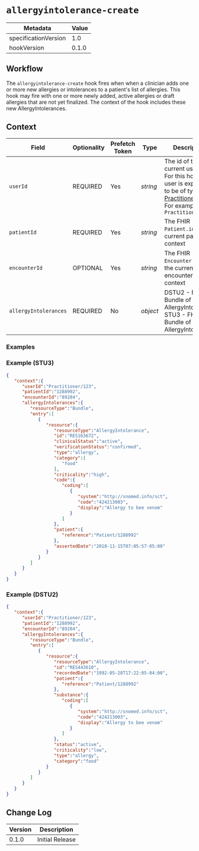 # `allergyintolerance-create`

| Metadata | Value
| ---- | ----
| specificationVersion | 1.0
| hookVersion | 0.1.0

## Workflow

The `allergyintolerance-create` hook fires when when a clinician adds one or more new allergies or intolerances to a patient's list of allergies. 
This hook may fire with one or more newly added, active allergies or draft allergies that are not yet finalized. 
The context of the hook includes these new AllergyIntolerances.

## Context

Field | Optionality | Prefetch Token | Type | Description
----- | -------- | ---- | ---- | ----
`userId` | REQUIRED | Yes | *string* | The id of the current user.<br />For this hook, the user is expected to be of type [Practitioner](https://www.hl7.org/fhir/practitioner.html).<br />For example, `Practitioner/123`
`patientId` | REQUIRED | Yes | *string* |  The FHIR `Patient.id` of the current patient in context
`encounterId` | OPTIONAL | Yes | *string* |  The FHIR `Encounter.id` of the current encounter in context
`allergyIntolerances` | REQUIRED | No | *object* | DSTU2 - FHIR Bundle of AllergyIntolerance<br/> STU3 - FHIR Bundle of AllergyIntolerance


### Examples

### Example (STU3)

```json
{
   "context":{
      "userId":"Practitioner/123",
      "patientId":"1288992",
      "encounterId":"89284",
      "allergyIntolerances":{
         "resourceType":"Bundle",
         "entry":[
            {
               "resource":{
                  "resourceType":"AllergyIntolerance",
                  "id":"RES163672",
                  "clinicalStatus":"active",
                  "verificationStatus":"confirmed",
                  "type":"allergy",
                  "category":[
                     "food"
                  ],
                  "criticality":"high",
                  "code":{
                     "coding":[
                        {
                           "system":"http://snomed.info/sct",
                           "code":"424213003",
                           "display":"Allergy to bee venom"
                        }
                     ]
                  },
                  "patient":{
                     "reference":"Patient/1288992"
                  },
                  "assertedDate":"2018-11-15T07:05:57-05:00"
               }
            }
         ]
      }
   }
}
```

### Example (DSTU2)
 
```json
{
   "context":{
      "userId":"Practitioner/123",
      "patientId":"1288992",
      "encounterId":"89284",
      "allergyIntolerances":{
         "resourceType":"Bundle",
         "entry":[
            {
               "resource":{
                  "resourceType":"AllergyIntolerance",
                  "id":"RES443610",
                  "recordedDate":"1992-05-28T17:22:05-04:00",
                  "patient":{
                     "reference":"Patient/1288992"
                  },
                  "substance":{
                     "coding":[
                        {
                           "system":"http://snomed.info/sct",
                           "code":"424213003",
                           "display":"Allergy to bee venom"
                        }
                     ]
                  },
                  "status":"active",
                  "criticality":"low",
                  "type":"allergy",
                  "category":"food"
               }
            }
         ]
      }
   }
}
```

## Change Log

Version | Description
---- | ----
0.1.0 | Initial Release
